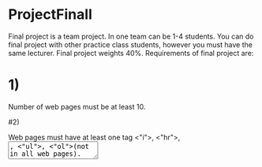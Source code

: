 # ProjectFinall
Final project is a team project. In one team can be 1-4 students. You can do final project with other practice class students, however you must have the same lecturer. Final project weights 40%. Requirements of final project are:

# 1) 

Number of web pages must be at least 10.

#2)

Web pages must have at least one tag <"i">, <"hr">, <textarea>, <"ul">, <"ol">(not in all web pages).

# 3)
  
Push your final project in github repository. This task for each team member. 

# 4)
  
Color must be defined by hsl,hsla,rgb, rgba, functions and by hexadecimal number. 

# 5)
 
Final project must contain at least four flexbox containers and items must be aligned.

# 6)
  
HTML elements must be aligned by grid system. 

# 7)

Five buttons and two tables must be styled by bootstrap library. Some elements must be styled by tailwind library. 

# 8)
  
Final project must be mobile adaptable for at least two kinds of screen.
  
# 9)
  
Final project must have inputs with types date, number, text, radio, checkbox.

# 10)
  
Some HTML elements must be styled by Vue.js framework.

